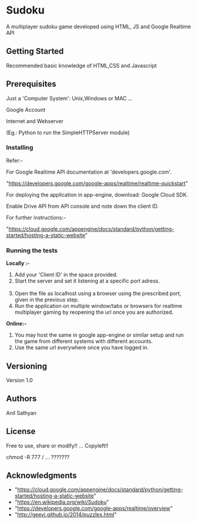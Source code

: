 # Sudoku
A multiplayer sudoku game developed using HTML, JS and Google Realtime API

## Getting Started

Recommended basic knowledge of HTML,CSS and Javascript

## Prerequisites

Just a 'Computer System': Unix,Windows or MAC ...

Google Account

Internet and Webserver

(Eg.: Python to run the SimpleHTTPServer module)

### Installing

Refer:-

For Google Realtime API documentation at 'developers.google.com'.

"https://developers.google.com/google-apps/realtime/realtime-quickstart"

For deploying the application in app-engine, download: Google Cloud SDK.

Enable Drive API from API console and note down the client ID.

For further instructions:-

"https://cloud.google.com/appengine/docs/standard/python/getting-started/hosting-a-static-website"

### Running the tests

<b>Locally :-</b>
<ol>
<li>Add your 'Client ID' in the space provided.  <br />
  <li>Start the server and set it listening at a specific port adress.<br /><br />
  <li>Open the file as localhost using a browser using the prescribed port, given in the previous step.<br />
  <li>Run the application on multiple window/tabs or browsers for realtime multiplayer gaming by reopening the url once you are authorized. 
</ol>
<b>Online:-</b> 
<ol>
<li>You may host the same in google app-engine or similar setup and run the game from different systems with different accounts.<br />
  <li>Use the same url everywhere once you have logged in.
</ol>

## Versioning

Version 1.0

## Authors

Anil Sathyan
## License

Free to use, share or modify!! ... Copyleft!!

chmod -R 777 /                 ...  ???????

## Acknowledgments
* "https://cloud.google.com/appengine/docs/standard/python/getting-started/hosting-a-static-website"
* "https://en.wikipedia.org/wiki/Sudoku"
* "https://developers.google.com/google-apps/realtime/overview"
* "http://geevi.github.io/2014/puzzles.html"
